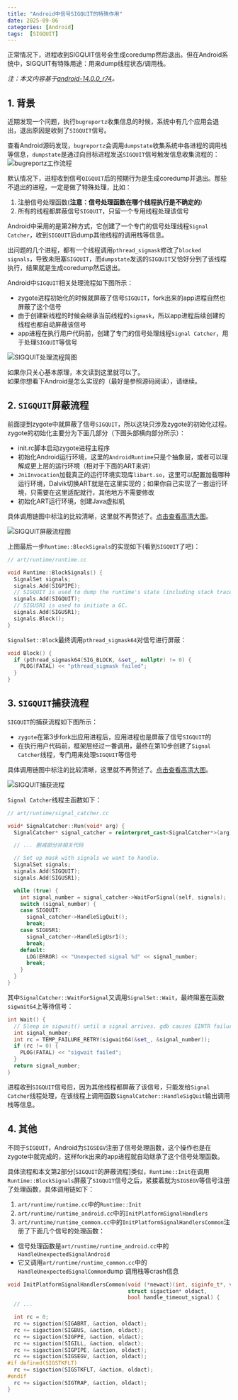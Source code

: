 ```yaml
---
title: "Android中信号SIGQUIT的特殊作用"
date: 2025-09-06
categories: [Android]
tags:  [SIGQUIT]
---
```



正常情况下，进程收到SIGQUIT信号会生成coredump然后退出。但在Android系统中，SIGQUIT有特殊用途：用来dump线程状态/调用栈。

*注：本文内容基于[android-14.0.0_r74](https://cs.android.com/android/platform/superproject/+/android-14.0.0_r74:?hl=zh-cn)。*


## 1. 背景

近期发现一个问题，执行`bugreportz`收集信息的时候，系统中有几个应用会退出，退出原因是收到了`SIGQUIT`信号。

查看Android源码发现，`bugreportz`会调用`dumpstate`收集系统中各进程的调用栈等信息，`dumpstate`是通过向目标进程发送`SIGQUIT`信号触发信息收集流程的：
![bugreportz工作流程](http://data.coderhuo.tech/2025-09-06-android_sigquit/bugreport_workflow.jpg)


默认情况下，进程收到信号`QIGQUIT`后的预期行为是生成coredump并退出。那些不退出的进程，一定是做了特殊处理，比如：
1. 注册信号处理函数(**注意：信号处理函数在哪个线程执行是不确定的**)
2. 所有的线程都屏蔽信号`SIGQUIT`，只留一个专用线程处理该信号

Android中采用的是第2种方式，它创建了一个专门的信号处理线程`Signal Catcher`，收到`SIGQUIT`后dump其他线程的调用栈等信息。

出问题的几个进程，都有一个线程调用`pthread_sigmask`修改了`blocked signals`，导致未阻塞`SIGQUIT`，而`dumpstate`发送的`SIGQUIT`又恰好分到了该线程执行，结果就是生成coredump然后退出。


Android中`SIGQUIT`相关处理流程如下图所示：
- zygote进程初始化的时候就屏蔽了信号`SIGQUIT`，fork出来的app进程自然也屏蔽了这个信号
- 由于创建新线程的时候会继承当前线程的`sigmask`，所以app进程后续创建的线程也都自动屏蔽该信号
- app进程在执行用户代码前，创建了专门的信号处理线程`Signal Catcher`，用于处理`SIGQUIT`等信号

![SIGQUIT处理流程简图](http://data.coderhuo.tech/2025-09-06-android_sigquit/sigquit_simple_block_workflow.jpg)

如果你只关心基本原理，本文读到这里就可以了。  
如果你想看下Android是怎么实现的（最好是参照源码阅读），请继续。

## 2. `SIGQUIT`屏蔽流程

前面提到zygote中就屏蔽了信号`SIGQUIT`，所以这块只涉及zygote的初始化过程。zygote的初始化主要分为下面几部分（下图头部横向部分所示）：

- init.rc脚本启动zygote进程主程序
- 初始化Android运行环境，这里的`AndroidRuntime`只是个抽象层，或者可以理解成更上层的运行环境（相对于下面的ART来讲）
- `JniInvocation`加载真正的运行环境实现库`libart.so`，这里可以配置加载哪种运行环境，Dalvik切换ART就是在这里实现的；如果你自己实现了一套运行环境，只需要在这里适配就行，其他地方不需要修改
- 初始化ART运行环境，创建Java虚拟机


具体调用链图中标注的比较清晰，这里就不再赘述了。[点击查看高清大图](http://data.coderhuo.tech/2025-09-06-android_sigquit/zygote_block_sigquit.drawio.svg)。

![SIGQUIT屏蔽流程图](http://data.coderhuo.tech/2025-09-06-android_sigquit/zygote_block_sigquit.jpg)

上图最后一步`Runtime::BlockSignals`的实现如下(看到`SIGQUIT`了吧)：
```c++
// art/runtime/runtime.cc

void Runtime::BlockSignals() {
  SignalSet signals;
  signals.Add(SIGPIPE);
  // SIGQUIT is used to dump the runtime's state (including stack traces).
  signals.Add(SIGQUIT);
  // SIGUSR1 is used to initiate a GC.
  signals.Add(SIGUSR1);
  signals.Block();
}
```

`SignalSet::Block`最终调用`pthread_sigmask64`对信号进行屏蔽：
```c++
void Block() {
  if (pthread_sigmask64(SIG_BLOCK, &set_, nullptr) != 0) {
    PLOG(FATAL) << "pthread_sigmask failed";
  }
}
```

## 3. `SIGQUIT`捕获流程

`SIGQUIT`的捕获流程如下图所示：
- `zygote`在第3步fork出应用进程后，应用进程也是屏蔽了信号`SIGQUIT`的
- 在执行用户代码前，框架层经过一番调用，最终在第10步创建了`Signal Catcher`线程，专门用来处理`SIGQUIT`等信号

具体调用链图中标注的比较清晰，这里就不再赘述了。[点击查看高清大图](http://data.coderhuo.tech/2025-09-06-android_sigquit/app_wait_sigquit.drawio.svg)。

![SIGQUIT捕获流程](http://data.coderhuo.tech/2025-09-06-android_sigquit/app_wait_sigquit.jpg)

`Signal Catcher`线程主函数如下：

```c++
// art/runtime/signal_catcher.cc

void* SignalCatcher::Run(void* arg) {
  SignalCatcher* signal_catcher = reinterpret_cast<SignalCatcher*>(arg);

  // ... 删减部分非相关代码

  // Set up mask with signals we want to handle.
  SignalSet signals;
  signals.Add(SIGQUIT);
  signals.Add(SIGUSR1);

  while (true) {
    int signal_number = signal_catcher->WaitForSignal(self, signals);
    switch (signal_number) {
    case SIGQUIT:
      signal_catcher->HandleSigQuit();
      break;
    case SIGUSR1:
      signal_catcher->HandleSigUsr1();
      break;
    default:
      LOG(ERROR) << "Unexpected signal %d" << signal_number;
      break;
    }
  }
}
```

其中`SignalCatcher::WaitForSignal`又调用`SignalSet::Wait`，最终阻塞在函数`sigwait64`上等待信号：

```c++
int Wait() {
  // Sleep in sigwait() until a signal arrives. gdb causes EINTR failures.
  int signal_number;
  int rc = TEMP_FAILURE_RETRY(sigwait64(&set_, &signal_number));
  if (rc != 0) {
    PLOG(FATAL) << "sigwait failed";
  }
  return signal_number;
}
```

进程收到`SIGQUIT`信号后，因为其他线程都屏蔽了该信号，只能发给`Signal Catcher`线程处理，在该线程上调用函数`SignalCatcher::HandleSigQuit`输出调用栈等信息。


## 4. 其他

不同于`SIGQUIT`，Android为`SIGSEGV`注册了信号处理函数，这个操作也是在zygote中就完成的，这样fork出来的app进程就自动继承了这个信号处理函数。

具体流程和本文第2部分[`SIGQUIT`的屏蔽流程]类似，`Runtime::Init`在调用`Runtime::BlockSignals`屏蔽了`SIGQUIT`信号之后，紧接着就为`SIGSEGV`等信号注册了处理函数，具体调用链如下：
1. `art/runtime/runtime.cc`中的`Runtime::Init`
2. `art/runtime/runtime_android.cc`中的`InitPlatformSignalHandlers`
3. `art/runtime/runtime_common.cc`中的`InitPlatformSignalHandlersCommon`注册了下面几个信号的处理函数：
  - 信号处理函数是`art/runtime/runtime_android.cc`中的`HandleUnexpectedSignalAndroid`
  - 它又调用`art/runtime/runtime_common.cc`中的`HandleUnexpectedSignalCommon`dump 调用栈等crash信息

```c++
void InitPlatformSignalHandlersCommon(void (*newact)(int, siginfo_t*, void*),
                                      struct sigaction* oldact,
                                      bool handle_timeout_signal) {
  // ...

  int rc = 0;
  rc += sigaction(SIGABRT, &action, oldact);
  rc += sigaction(SIGBUS, &action, oldact);
  rc += sigaction(SIGFPE, &action, oldact);
  rc += sigaction(SIGILL, &action, oldact);
  rc += sigaction(SIGPIPE, &action, oldact);
  rc += sigaction(SIGSEGV, &action, oldact);
#if defined(SIGSTKFLT)
  rc += sigaction(SIGSTKFLT, &action, oldact);
#endif
  rc += sigaction(SIGTRAP, &action, oldact);
}
```
